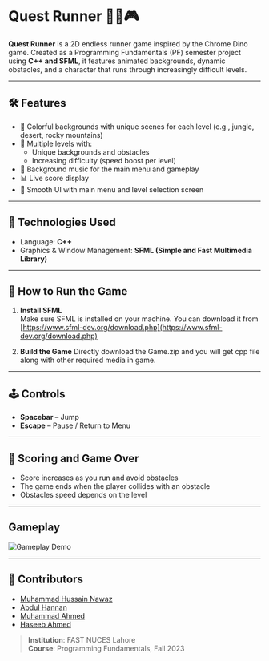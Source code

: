 # Quest Runner 🏃‍♂️🎮

**Quest Runner** is a 2D endless runner game inspired by the Chrome Dino game. Created as a Programming Fundamentals (PF) semester project using **C++ and SFML**, it features animated backgrounds, dynamic obstacles, and a character that runs through increasingly difficult levels.

---

## 🛠️ Features

- 🎨 Colorful backgrounds with unique scenes for each level (e.g., jungle, desert, rocky mountains)
- 🏁 Multiple levels with:
  - Unique backgrounds and obstacles
  - Increasing difficulty (speed boost per level)
- 🎵 Background music for the main menu and gameplay
- 📊 Live score display 
- 📜 Smooth UI with main menu and level selection screen

---

## 🧱 Technologies Used

- Language: **C++**
- Graphics & Window Management: **SFML (Simple and Fast Multimedia Library)**

---

## 🚀 How to Run the Game

1. **Install SFML**  
   Make sure SFML is installed on your machine. You can download it from [https://www.sfml-dev.org/download.php](https://www.sfml-dev.org/download.php)

2. **Build the Game**
  Directly download the Game.zip and you will get cpp file along with other required media in game.

---

## 🕹️ Controls

- **Spacebar** – Jump  
- **Escape** – Pause /  Return to Menu   

---

## 🏁 Scoring and Game Over

- Score increases as you run and avoid obstacles  
- The game ends when the player collides with an obstacle  
- Obstacles speed depends on the level 

---
## Gameplay 
![Gameplay Demo](QuestRunner.gif)

---

## 👥 Contributors

- [Muhammad Hussain Nawaz](https://github.com/hussainwaz)
- [Abdul Hannan](https://github.com/RanaAbdulHannan)
- [Muhammad Ahmed](https://github.com/ahmadbuilds)
- [Haseeb Ahmed](https://github.com/Haseebahmad22)
  
> **Institution**: FAST NUCES Lahore  
> **Course**: Programming Fundamentals, Fall 2023
